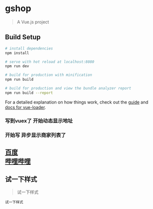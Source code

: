 # gshop

> A Vue.js project

## Build Setup

``` bash
# install dependencies
npm install

# serve with hot reload at localhost:8080
npm run dev

# build for production with minification
npm run build

# build for production and view the bundle analyzer report
npm run build --report
```

For a detailed explanation on how things work, check out the [guide](http://vuejs-templates.github.io/webpack/) and [docs for vue-loader](http://vuejs.github.io/vue-loader).
###  写到vuex了 开始动态显示地址
###  开始写 异步显示商家列表了
[百度](http://www.baidu.com) <br>
[哔哩哔哩](https://www.bilibili.com/)
---
试一下样式
---

>试一下样式

```
试一下样式
```

